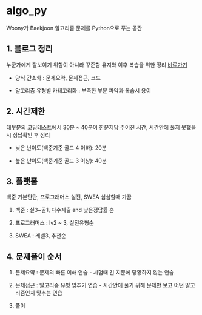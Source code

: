 # algo_py
Woony가 Baekjoon 알고리즘 문제를 Python으로 푸는 공간

## 1. 블로그 정리
누군가에게 잘보이기 위함이 아니라 꾸준함 유지와 이후 복습을 위한 정리
[바로가기](https://whoiswoony.com/)

 - 양식 간소화 : 문제요약, 문제접근, 코드

 - 알고리즘 유형별 카테고리화 : 부족한 부분 파악과 복습시 용이

## 2. 시간제한
대부분의 코딩테스트에서 30분 ~ 40분이 한문제당 주어진 시간, 시간안에 풀지 못했을 시 정답확인 후 정리

- 낮은 난이도(백준기준 골드 4 이하): 20분

- 높은 난이도(백준기준 골드 3 이상): 40분

## 3. 플랫폼
백준 기본탄탄, 프로그래머스 실전, SWEA 심심할때 가끔

1. 백준 : 실3~골1, 다수제출 and 낮은정답률 순

2. 프로그래머스 : lv2 ~ 3, 실전유형순

3. SWEA : 레벨3, 추천순

## 4. 문제풀이 순서
1. 문제요약 : 문제의 빠른 이해 연습 - 시험때 긴 지문에 당황하지 않는 연습

2. 문제접근 : 알고리즘 유형 맞추기 연습  - 시간안에 풀기 위해 문제만 보고 어떤 알고리즘인지 맞추는 연습

3. 풀이
